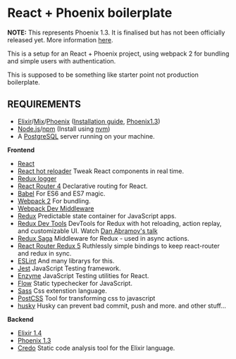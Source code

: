 # React + Phoenix boilerplate

__NOTE:__ This represents Phoenix 1.3. It is finalised but has not been officially released yet. More information [here](https://gist.github.com/chrismccord/71ab10d433c98b714b75c886eff17357).

This is a setup for an React + Phoenix project, using webpack 2 for bundling and simple users with authentication.

This is supposed to be something like starter point not production boilerplate.

## REQUIREMENTS
- [Elixir](http://elixir-lang.org/)/[Mix](http://elixir-lang.org/getting-started/mix-otp/introduction-to-mix.html)/[Phoenix](http://www.phoenixframework.org/) ([Installation guide](http://www.phoenixframework.org/docs/installation), [Phoenix1.3](https://gist.github.com/chrismccord/71ab10d433c98b714b75c886eff17357))
- [Node.js](https://nodejs.org/en/)/[npm](https://www.npmjs.com/) (Install using [nvm](https://github.com/creationix/nvm))
- A [PostgreSQL](https://www.postgresql.org/) server running on your machine.

**Frontend**
* [React](https://github.com/facebook/react)
* [React hot reloader](https://github.com/gaearon/react-hot-loader) Tweak React components in real time.
* [Redux logger](https://github.com/evgenyrodionov/redux-logger)
* [React Router 4](https://github.com/ReactTraining/react-router) Declarative routing for React.
* [Babel](http://babeljs.io) For ES6 and ES7 magic.
* [Webpack 2](http://webpack.github.io) For bundling.
* [Webpack Dev Middleware](http://webpack.github.io/docs/webpack-dev-middleware.html)
* [Redux](https://github.com/reactjs/redux) Predictable state container for JavaScript apps.
* [Redux Dev Tools](https://github.com/gaearon/redux-devtools) DevTools for Redux with hot reloading, action replay, and customizable UI. Watch [Dan Abramov's talk](https://www.youtube.com/watch?v=xsSnOQynTHs)
* [Redux Saga](https://github.com/redux-saga/redux-saga) Middleware for Redux - used in async actions.
* [React Router Redux 5](https://github.com/reactjs/react-router-redux) Ruthlessly simple bindings to keep react-router and redux in sync.
* [ESLint](http://eslint.org) And many librarys for this.
* [Jest](https://facebook.github.io/jest/) JavaScript Testing framework.
* [Enzyme](http://airbnb.io/enzyme/) JavaScript Testing utilities for React.
* [Flow](https://flow.org/) Static typechecker for JavaScript. 
* [Sass](http://sass-lang.com/) Css extenstion language.
* [PostCSS](http://postcss.org/) Tool for transforming css to javascript
* [husky](https://github.com/typicode/husky) Husky can prevent bad commit, push and more.
and other stuff...

**Backend**
* [Elixir 1.4](http://elixir-lang.org/)
* [Phoenix 1.3](http://www.phoenixframework.org/)
* [Credo](https://github.com/rrrene/credo) Static code analysis tool for the Elixir language.

